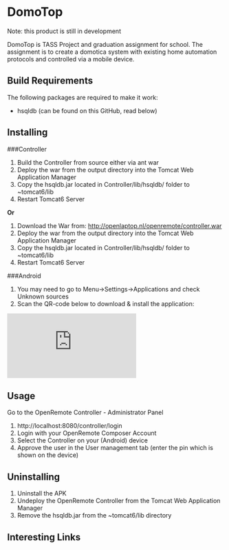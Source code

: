DomoTop
========

Note: this product is still in development

DomoTop is TASS Project and graduation assignment for school. The assignment is to create a domotica system with existing home automation protocols and controlled via a mobile device. 

Build Requirements
-------------------

The following packages are required to make it work:
- hsqldb (can be found on this GitHub, read below)

Installing
-----------

###Controller
1. Build the Controller from source either via ant war
2. Deploy the war from the output directory into the Tomcat Web Application Manager
3. Copy the hsqldb.jar located in Controller/lib/hsqldb/ folder to ~tomcat6/lib
4. Restart Tomcat6 Server

__Or__

1. Download the War from: http://openlaptop.nl/openremote/controller.war
2. Deploy the war from the output directory into the Tomcat Web Application Manager
3. Copy the hsqldb.jar located in Controller/lib/hsqldb/ folder to ~tomcat6/lib
4. Restart Tomcat6 Server

###Android
1. You may need to go to Menu->Settings->Applications and check Unknown sources
2. Scan the QR-code below to download & install the application:

![Android APK](http://qrcode.kaywa.com/img.php?s=6&d=http%3A%2F%2Fopenlaptop.nl%2Fopenremote%2FOpenRemoteConsole.apk)

Usage
------
Go to the OpenRemote Controller - Administrator Panel

1. http://localhost:8080/controller/login
2. Login with your OpenRemote Composer Account
3. Select the Controller on your (Android) device
4. Approve the user in the User management tab (enter the pin which is shown on the device)


Uninstalling
-------------
1. Uninstall the APK
2. Undeploy the OpenRemote Controller from the Tomcat Web Application Manager
3. Remove the hsqldb.jar from the ~tomcat6/lib directory

Interesting Links
------------------


